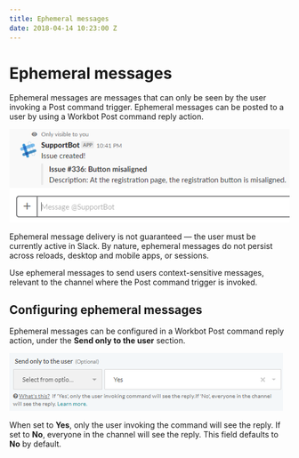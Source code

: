 ```yaml
---
title: Ephemeral messages
date: 2018-04-14 10:23:00 Z
---
```


# Ephemeral messages

Ephemeral messages are messages that can only be seen by the user invoking a Post command trigger. Ephemeral messages can be posted to a user by using a Workbot Post command reply action.

![Ephemeral message](/assets/images/workbot/workbot-ephemeral-messages/ephemeral-message.png)

Ephemeral message delivery is not guaranteed — the user must be currently active in Slack. By nature, ephemeral messages do not persist across reloads, desktop and mobile apps, or sessions.

Use ephemeral messages to send users context-sensitive messages, relevant to the channel where the Post command trigger is invoked.

## Configuring ephemeral messages

Ephemeral messages can be configured in a Workbot Post command reply action, under the **Send only to the user** section.

![Send only to the user](/assets/images/workbot/workbot-ephemeral-messages/send-only-to-the-user.png)

When set to **Yes**, only the user invoking the command will see the reply. If set to **No**, everyone in the channel will see the reply. This field defaults to **No** by default.
